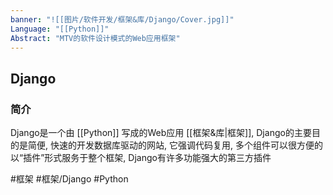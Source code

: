 ```yaml
---
banner: "![[图片/软件开发/框架&库/Django/Cover.jpg]]"
Language: "[[Python]]"
Abstract: "MTV的软件设计模式的Web应用框架"
---
```

## Django
### 简介
Django是一个由 [[Python]] 写成的Web应用 [[框架&库|框架]], Django的主要目的是简便, 快速的开发数据库驱动的网站, 它强调代码复用, 多个组件可以很方便的以“插件”形式服务于整个框架, Django有许多功能强大的第三方插件

#框架 #框架/Django #Python 